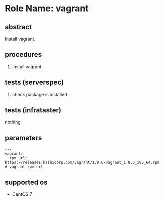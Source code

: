 # Role Name: vagrant

## abstract
Install vagrant.

## procedures
1. install vagrant

## tests (serverspec)
1. check package is installed

## tests (infrataster)
nothing

## parameters
```
---
vagrant:
  rpm_url: https://releases.hashicorp.com/vagrant/1.8.6/vagrant_1.8.6_x86_64.rpm  # vagrant rpm url
```

## supported os
* CentOS 7
